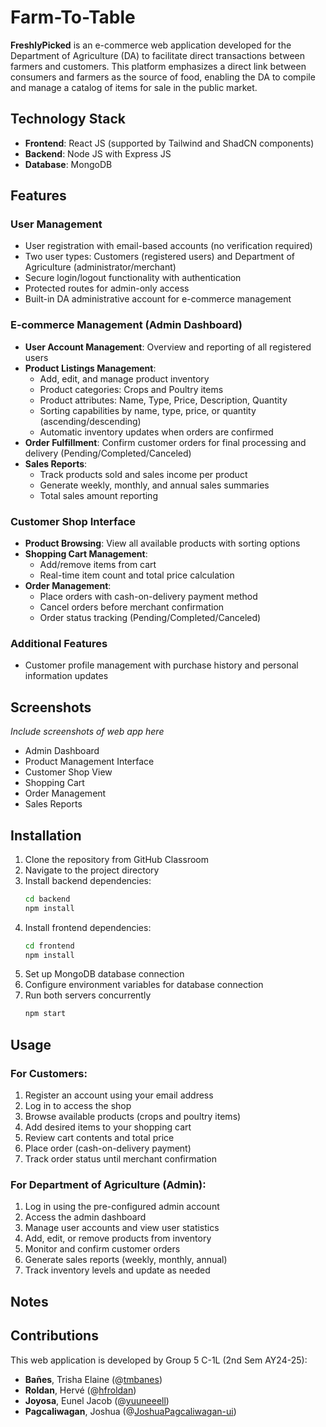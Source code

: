 # **Farm-To-Table**

**FreshlyPicked** is an e-commerce web application developed for the Department of Agriculture (DA) to facilitate direct transactions between farmers and customers. This platform emphasizes a direct link between consumers and farmers as the source of food, enabling the DA to compile and manage a catalog of items for sale in the public market.

## **Technology Stack**
- **Frontend**: React JS (supported by Tailwind and ShadCN components)
- **Backend**: Node JS with Express JS
- **Database**: MongoDB

## **Features**

### **User Management**
- User registration with email-based accounts (no verification required)
- Two user types: Customers (registered users) and Department of Agriculture (administrator/merchant)
- Secure login/logout functionality with authentication
- Protected routes for admin-only access
- Built-in DA administrative account for e-commerce management

### **E-commerce Management (Admin Dashboard)**
- **User Account Management**: Overview and reporting of all registered users
- **Product Listings Management**:
  - Add, edit, and manage product inventory
  - Product categories: Crops and Poultry items
  - Product attributes: Name, Type, Price, Description, Quantity
  - Sorting capabilities by name, type, price, or quantity (ascending/descending)
  - Automatic inventory updates when orders are confirmed
- **Order Fulfillment**: Confirm customer orders for final processing and delivery (Pending/Completed/Canceled)
- **Sales Reports**: 
  - Track products sold and sales income per product
  - Generate weekly, monthly, and annual sales summaries
  - Total sales amount reporting

### **Customer Shop Interface**
- **Product Browsing**: View all available products with sorting options
- **Shopping Cart Management**:
  - Add/remove items from cart
  - Real-time item count and total price calculation
- **Order Management**:
  - Place orders with cash-on-delivery payment method
  - Cancel orders before merchant confirmation
  - Order status tracking (Pending/Completed/Canceled)

### **Additional Features**
- Customer profile management with purchase history and personal information updates

## **Screenshots**
*Include screenshots of web app here*
- Admin Dashboard
- Product Management Interface
- Customer Shop View
- Shopping Cart
- Order Management
- Sales Reports

## **Installation**

1. Clone the repository from GitHub Classroom
2. Navigate to the project directory
3. Install backend dependencies:
   ```bash
   cd backend
   npm install
   ```
4. Install frontend dependencies:
   ```bash
   cd frontend
   npm install
   ```
5. Set up MongoDB database connection
6. Configure environment variables for database connection
7. Run both servers concurrently
   ```bash
   npm start
   ```

## **Usage**

### **For Customers:**
1. Register an account using your email address
2. Log in to access the shop
3. Browse available products (crops and poultry items)
4. Add desired items to your shopping cart
5. Review cart contents and total price
6. Place order (cash-on-delivery payment)
7. Track order status until merchant confirmation

### **For Department of Agriculture (Admin):**
1. Log in using the pre-configured admin account
2. Access the admin dashboard
3. Manage user accounts and view user statistics
4. Add, edit, or remove products from inventory
5. Monitor and confirm customer orders
6. Generate sales reports (weekly, monthly, annual)
7. Track inventory levels and update as needed

## **Notes**


## Contributions
This web application is developed by Group 5 C-1L (2nd Sem AY24-25):
- **Bañes**, Trisha Elaine (@[tmbanes](https://github.com/tmbanes))
- **Roldan**, Hervé (@[hfroldan](https://github.com/hfroldan))
- **Joyosa**, Eunel Jacob (@[yuuneeell](https://github.com/yuuneeell))
- **Pagcaliwagan**, Joshua (@[JoshuaPagcaliwagan-ui](https://github.com/JoshuaPagcaliwagan-ui))